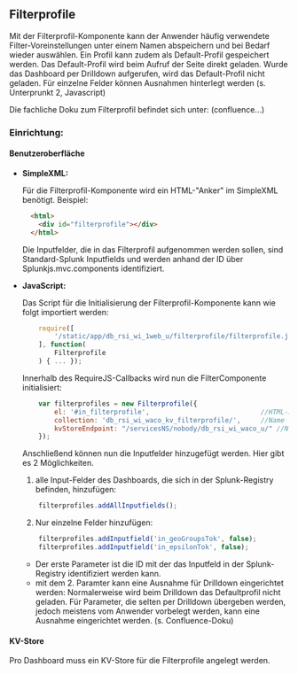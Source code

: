 ## Filterprofile

Mit der Filterprofil-Komponente kann der Anwender häufig verwendete Filter-Voreinstellungen unter einem Namen abspeichern und bei Bedarf wieder auswählen. Ein Profil kann zudem als Default-Profil gespeichert werden. Das Default-Profil wird beim Aufruf der Seite direkt geladen. 
Wurde das Dashboard per Drilldown aufgerufen, wird das Default-Profil nicht geladen. Für einzelne Felder können Ausnahmen hinterlegt werden (s. Unterprunkt 2, Javascript)

Die fachliche Doku zum Filterprofil befindet sich unter: (confluence...)
### Einrichtung:

#### Benutzeroberfläche
 - __SimpleXML:__

    Für die Filterprofil-Komponente wird ein HTML-"Anker" im SimpleXML benötigt.
    Beispiel:

    ```HTML
      <html>
        <div id="filterprofile"></div>
      </html>
    ```

    Die Inputfelder, die in das Filterprofil aufgenommen werden sollen, sind Standard-Splunk Inputfields und werden anhand der ID über Splunkjs.mvc.components identifiziert.

 - __JavaScript:__

    Das Script für die Initialisierung der Filterprofil-Komponente kann wie folgt importiert werden:

    ```JAVASCRIPT
        require([
            '/static/app/db_rsi_wi_1web_u/filterprofile/filterprofile.js',
        ], function(
            Filterprofile
        ) { ... });
    ```
    Innerhalb des RequireJS-Callbacks wird nun die FilterComponente initialisiert:
    ```JAVASCRIPT
        var filterprofiles = new Filterprofile({
            el: '#in_filterprofile',                            //HTML-Anker
            collection: 'db_rsi_wi_waco_kv_filterprofile/',     //Name der KV-Store Collection
            kvStoreEndpoint: "/servicesNS/nobody/db_rsi_wi_waco_u/" //Name des KV-Store Endpoints
        });
    ```

    Anschließend können nun die Inputfelder hinzugefügt werden. Hier gibt es 2 Möglichkeiten. 

    1. alle Input-Felder des Dashboards, die sich in der Splunk-Registry befinden, hinzufügen:
    ```JAVASCRIPT
        filterprofiles.addAllInputfields();
    ```

    2. Nur einzelne Felder hinzufügen:
    ```JAVASCRIPT
        filterprofiles.addInputfield('in_geoGroupsTok', false);
        filterprofiles.addInputfield('in_epsilonTok', false);
    ```
    - Der erste Parameter ist die ID mit der das Inputfeld in der Splunk-Registry identifiziert werden kann.
    - mit dem 2. Paramter kann eine Ausnahme für Drilldown eingerichtet werden: Normalerweise wird beim Drilldown das Defaultprofil nicht geladen. Für Parameter, die selten per Drilldown übergeben werden, jedoch meistens vom Anwender vorbelegt werden, kann eine Ausnahme eingerichtet werden. (s. Confluence-Doku)


#### KV-Store
Pro Dashboard muss ein KV-Store für die Filterprofile angelegt werden.


